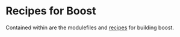 # Recipes for Boost

Contained within are the modulefiles and [recipes](recipes/) for building boost. 
